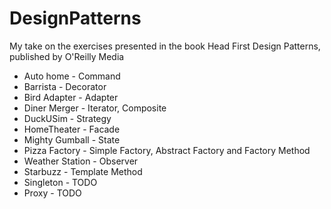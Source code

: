 # DesignPatterns
My take on the exercises presented in the book Head First Design Patterns, published by O'Reilly Media

* Auto home - Command <br />
* Barrista - Decorator <br />
* Bird Adapter - Adapter <br />
* Diner Merger - Iterator, Composite <br />
* DuckUSim - Strategy <br />
* HomeTheater - Facade <br />
* Mighty Gumball - State <br />
* Pizza Factory - Simple Factory, Abstract Factory and Factory Method <br />
* Weather Station - Observer <br />
* Starbuzz - Template Method <br />
* Singleton - TODO <br />
* Proxy - TODO <br />
